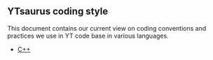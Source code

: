 ## YTsaurus coding style

This document contains our current view on coding conventions and practices we use in YT code base in various languages.

- [C++](cpp.md)
